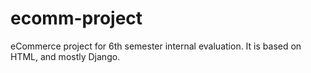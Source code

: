 # ecomm-project
eCommerce project for 6th semester internal evaluation. It is based on HTML, and mostly Django. 
